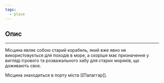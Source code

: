 ```yaml
---
tags:
  - place
---
```

## Опис
---
Місцина являє собою старий корабель, який вже явно не використовується для походів в море, а скоріше має призначення у вигляді ігрового та розважального хабу для старих моряків, що доживають своє.  

Місцина знаходиться в порту міста [[Палаггар]].  

